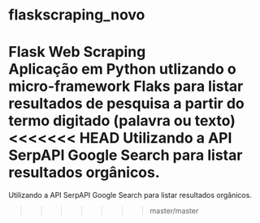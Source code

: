 # flaskscraping_novo
Flask Web Scraping <br>
Aplicação em Python utlizando o micro-framework Flaks para listar resultados de pesquisa a partir do termo digitado (palavra ou texto) <br>
<<<<<<< HEAD
Utilizando a API SerpAPI Google Search para listar resultados orgânicos. <br>
=======
Utilizando a API SerpAPI Google Search para listar resultados orgânicos. <br>
>>>>>>> master/master
